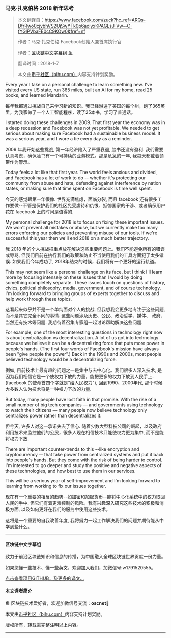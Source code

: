 ###  马克·扎克伯格 2018 新年思考

> 本文翻译自：https://www.facebook.com/zuck?hc_ref=ARQs-DfrRwo0cjybhVS2UjSwYTk0p6aoiyxKPAGLsJ-Vw--C-fYGIPVbaFE0cC9KOw0&fref=nf
>
> 作者：马克·扎克伯格 Facebook创始人兼首席执行官
>
> 译者：[区块链中文字幕组](https://github.com/BlockchainTranslator) [鱼](https://github.com/oscnet)
>
> 翻译时间：2018-1-7
>
> 本文由[币乎社区（bihu.com）](http://www.bihu.com)内容支持计划奖励。

Every year I take on a personal challenge to learn something new. I've visited every US state, run 365 miles, built an AI for my home, read 25 books, and learned Mandarin.

每年我都通过挑战自己来学习新的知识。我已经游遍了美国的每个州，跑了365英里，为我家做了一个人工智能程序，读了25本书，学习了普通话。

I started doing these challenges in 2009. That first year the economy was in a deep recession and Facebook was not yet profitable. We needed to get serious about making sure Facebook had a sustainable business model. It was a serious year, and I wore a tie every day as a reminder.

2009 年我开始这些挑战, 第一年经济陷入了严重衰退, 脸书还没有盈利. 我们需要认真考虑，确保脸书有一个可持续的业务模式。那是危急的一年, 我每天都戴着领带作为警示。

Today feels a lot like that first year. The world feels anxious and divided, and Facebook has a lot of work to do -- whether it's protecting our community from abuse and hate, defending against interference by nation states, or making sure that time spent on Facebook is time well spent.

今天的感觉跟第一年很像. 世界充满焦虑，面临分裂, 而且 facebook 还有很多工作要做--不管是保护我们的社区免受虐待和仇恨、抵御国家的干涉、或者确保用户花在 facebook 上的时间是值得的.

My personal challenge for 2018 is to focus on fixing these important issues. We won't prevent all mistakes or abuse, but we currently make too many errors enforcing our policies and preventing misuse of our tools. If we're successful this year then we'll end 2018 on a much better trajectory.

我 2018 年的个人挑战把重点放在解决这些重要问题上。我们不能避免所有的错误或辱骂, 但我们目前在执行我们的政策和防止不当使用我们的工具方面犯了太多错误. 如果我们今年成功了, 2018年结束的时候，我们将有一个更好的运行轨道。

This may not seem like a personal challenge on its face, but I think I'll learn more by focusing intensely on these issues than I would by doing something completely separate. These issues touch on questions of history, civics, political philosophy, media, government, and of course technology. I'm looking forward to bringing groups of experts together to discuss and help work through these topics.

这看起来似乎并不是一个单纯面对个人的挑战, 但我想我会更多地专注于这些问题, 而不是其它完全不同的事情. 这些问题涉及历史、公民、政治哲学、媒体、 政府、当然还有技术等问题. 我期待着召集专家组一起讨论帮助解决这些问题.

For example, one of the most interesting questions in technology right now is about centralization vs decentralization. A lot of us got into technology because we believe it can be a decentralizing force that puts more power in people's hands. (The first four words of Facebook's mission have always been "give people the power".) Back in the 1990s and 2000s, most people believed technology would be a decentralizing force.

例如, 目前技术上最有趣的问题之一是集中与去中心化。我们很多人深入技术, 是因为我们相信它是一个使权力下放的力量，能把更多的权力下放到人民手上. (facebook 的使命首四个字就是"给人民权力"), 回到1990、2000年代, 那个时候大多数人认为技术将是一种权力下放的力量.

But today, many people have lost faith in that promise. With the rise of a small number of big tech companies — and governments using technology to watch their citizens — many people now believe technology only centralizes power rather than decentralizes it.

但今天, 许多人对这一承诺失去了信心. 随着少数大型科技公司的崛起，以及政府利用技术来监控他们的公民，很多人现在相信技术只能使权力更为集中, 而不是能将权力下放.

There are important counter-trends to this --like encryption and cryptocurrency -- that take power from centralized systems and put it back into people's hands. But they come with the risk of being harder to control. I'm interested to go deeper and study the positive and negative aspects of these technologies, and how best to use them in our services.

This will be a serious year of self-improvement and I'm looking forward to learning from working to fix our issues together.

现在有一个重要的相反的趋势--如加密和加密货币--能将中心化系统中的权力取回人民的手中. 但它们有着更难控制的风险。我有兴趣深入研究这些技术的积极和消极方面, 以及如何更好在我们的服务中使用这些技术。

这将是一个重要的自我改善年度, 我将努力一起工作解决我们的问题并期待能从中学到些什么。

----------------------------------------------------

#### 区块链中文字幕组

致力于前沿区块链知识和信息的传播，为中国融入全球区块链世界贡献一份力量。

如果您懂一些技术、懂一些英文，欢迎加入我们，加微信号:w1791520555。

[点击查看项目GITHUB，及更多的译文...](https://github.com/BlockchainTranslator/EOS)

#### 本文译者简介

鱼 区块链技术爱好者，欢迎加微信号交流：**oscnet**

本文由[币乎社区（bihu.com）](http://www.bihu.com)内容支持计划奖励。

版权所有，转载需完整注明以上内容。

----------------------------------------------------
